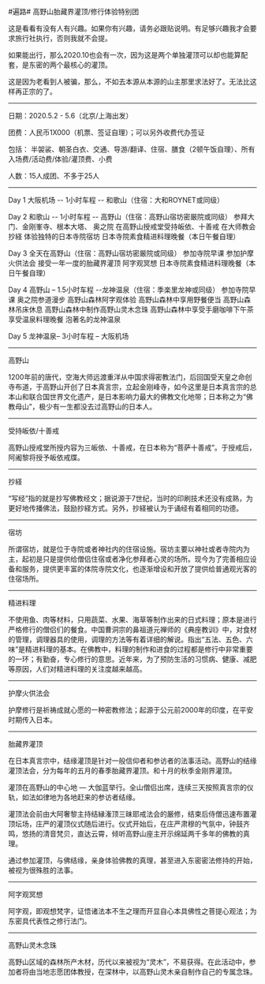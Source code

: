 #遍路# 高野山胎藏界灌顶/修行体验特别团

这是看看有没有人有兴趣。如果你有兴趣，请务必跟贴说明。有足够兴趣我才会要求旅行社执行，否则我就不会提。

如果能出行，那么2020.10也会有一次，因为这是两个单独灌顶可以却也能算配套，是东密的两个最核心的灌顶。

这是因为老看到人被骗，那么，不如去本源从本源的山主那里求法好了。无法比这样再正宗的了。

-----------------------------------------

日期：2020.5.2 - 5.6（北京/上海出发）

团费：人民币1X000（机票、签证自理）；可以另外收费代办签证

包括：
半袈裟、朝圣白衣、交通、导游/翻译、住宿、膳食（2顿午饭自理）、所有入场费/活动费/体验/灌顶费、小费

人数：15人成团、不多于25人

-----------------------------------------

Day 1 大阪机场 -- 1小时车程 -- 和歌山（住宿：大和ROYNET或同级）

Day 2 和歌山 -- 1小时车程 -- 高野山（住宿：高野山宿坊密厳院或同级）
参拜大门、金刚峯寺、根本大塔、 奥之院
在高野山授戒堂受持皈依、十善戒
在大师教会抄経
体验独特的日本寺院宿坊
日本寺院素食精进料理晚餐（本日午餐自理）

Day 3 全天在高野山（住宿：高野山宿坊密厳院或同级）
参加寺院早课
参加护摩火供法会
接受一年一度的胎藏界灌顶
阿字观冥想
日本寺院素食精进料理晚餐（本日午餐自理）

Day 4 高野山 – 1.5小时车程 --龙神温泉（住宿：季楽里龙神或同级）
参加寺院早课
奥之院参道漫步
高野山森林阿字观体验
高野山森林中享用野餐便当
高野山森林吊床休息
高野山森林中制作高野山灵木念珠
高野山森林中享受手磨咖啡下午茶
享受温泉料理晚餐
泡著名的龙神温泉

Day 5 龙神温泉– 3小时车程 – 大阪机场

------------------------------------

高野山

1200年前的唐代，空海大师远渡重洋从中国求得密教法门，后回国受天皇之命创寺布道，于高野山开创了日本真言宗，立起金刚峰寺，如今这里是日本真言宗的总本山和联合国世界文化遗产，是日本影响力最大的佛教文化地带；日本称之为“佛教母山”，极少有一生都没去过高野山的日本人。

------------------------------------

受持皈依/十善戒

高野山授戒堂所授内容为三皈依、十善戒，在日本称为“菩萨十善戒”。于授戒后，阿阇黎将授予皈依戒牒。

------------------------------------

抄経

“写经”指的就是抄写佛教经文；据说源于7世纪，当时的印刷技术还没有成熟，为更好地传播佛法，鼓励抄経方式。另外，抄経被认为于诵经有着相同的功德。

------------------------------------

宿坊

所谓宿坊，就是位于寺院或者神社内的住宿设施。宿坊主要以神社或者寺院内为主，起初是只是提供给僧侣住宿或者净化参拜者心灵的场所。现今为了完善相应设备和服务，提供更丰富的体院寺院文化，也逐渐增设和开放了提供给普通观光客的住宿场所。

------------------------------------

精进料理

不使用鱼、肉等材料，只用蔬菜、水果、海草等制作出来的日式料理；原本是进行严格修行的僧侣们的餐食。中国曹洞宗的鼻祖道元禅师的《典座教训》中，对食材的管理，调理器具的使用，调理的方法等有着详细的解说。指出“五法、五色、六味”是精进料理的基本。在佛教中，料理的制作和进食的过程都是修行中非常重要的一环；有勤奋，专心修行的意思。近年来，为了预防生活的习惯病、健康、减肥等原因，人们对精进料理的关注度越来越高。

------------------------------------

护摩火供法会

护摩修行是祈祷成就心愿的一种密教修法；起源于公元前2000年的印度，在平安时期传入日本。

------------------------------------

胎藏界灌顶

在日本真言宗中，结缘灌顶是针对一般信仰者和参访者的法事活动。高野山的结缘灌顶法会，分为每年的五月的春季胎藏界灌顶。和十月的秋季金刚界灌顶。

灌顶在高野山的中心地 — 大伽蓝举行。全山僧侣出席，连续三天按照真言宗的仪轨，如法如律地为各地赶来的参访者结缘。

灌顶法会前由大阿奢黎主持结縁潅顶三昧耶戒法会的厳修，结束后侍僧迅速布置灌顶坛场，庄严的灌顶仪式随后进行。仪式开始后，在庄严肃穆的气氛中，钟鼓齐鸣，悠扬的清音梵贝，直达云霄，倾听高野山座主开示绵延两千多年的佛教的真理。

通过参加灌顶，与佛结缘，亲身体验佛教的真理，甚至进入东密密法修持的开始，被视为很殊胜的法事。

------------------------------------

阿字观冥想

阿字观，即观想梵字，证悟诸法本不生之理而开显自心本具佛性之菩提心观法；为东密具代表性之修行法门。

------------------------------------

高野山灵木念珠

高野山区域的森林所产木材，历代以来被视为“灵木”，不易获得。在此活动中，参加者将由当地志愿团体教授，在深林中，以高野山灵木亲自制作自己的专属念珠。

